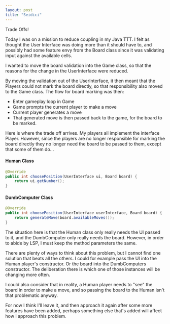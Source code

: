 ```yaml
---
layout: post
title: "Seidici"
---
```


Trade Offs!

Today I was on a mission to reduce coupling in my Java TTT. I felt as thought
the User Interface was doing more than it should have to, and possibly had some
feature envy from the Board class since it was validating input against the
available cells. 

I wanted to move the board validation into the Game class, so that the
reasons for the change in the UserInterface were reduced.

By moving the validation out of the UserInterface, it then meant that the
Players could not mark the board directly, so that responsibility also
moved to the Game class. The flow for board marking was then:

- Enter gameplay loop in Game
- Game prompts the current player to make a move
- Current player generates a move
- That generated move is then passed back to the game, for the board to be
  marked. 

Here is where the trade off arrives. My players all implement the interface
Player. However, since the players are no longer responsible for marking the
board directly they no longer need the board to be passed to them, except that
some of them do...

#### Human Class

```java
@Override
public int choosePosition(UserInterface ui, Board board) {
    return ui.getNumber();
}
```
#### DumbComputer Class

```java
@Override
public int choosePosition(UserInterface userInterface, Board board) {
    return generateMove(board.availableMoves());
}
```

The situation here is that the Human class only really needs the UI passed to
it, and the DumbComputer only really needs the board. However, in order to
abide by LSP, I must keep the method parameters the same.

There are plenty of ways to think about this problem, but I cannot find one
solution that beats all the others. I could for example pass the UI into the
Human player's constructor. Or the board into the DumbComputers constructor.
The deliberation there is which one of those instances will be changing more
often. 

I could also consider that in reality, a Human player needs to "see" the board
in order to make a move, and so passing the board to the Human isn't that
problematic anyway. 

For now I think I'll leave it, and then approach it again after some more
features have been added, perhaps something else that's added will affect how
I approach this problem.

